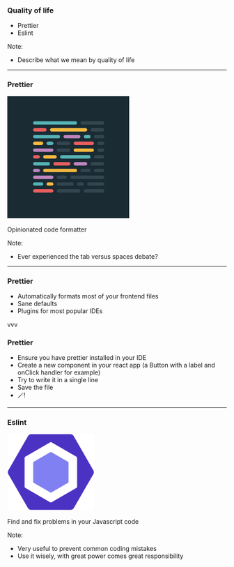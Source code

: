 ### Quality of life

- Prettier
- Eslint

Note:

- Describe what we mean by quality of life

---

### Prettier

![Prettier optionated code formatter](img/prettier-logo.png)

Opinionated code formatter

Note:

- Ever experienced the tab versus spaces debate?

---

### Prettier

- Automatically formats most of your frontend files
- Sane defaults
- Plugins for most popular IDEs

vvv

### Prettier

- Ensure you have prettier installed in your IDE
- Create a new component in your react app (a Button with a label and onClick handler for example)
- Try to write it in a single line
- Save the file
- 🪄!

---

### Eslint

<img src="img/ESLint.png" alt="ESlint logo" width="200" />

Find and fix problems in your Javascript code

Note:

- Very useful to prevent common coding mistakes
- Use it wisely, with great power comes great responsibility
